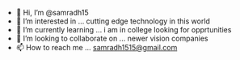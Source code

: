 - 👋 Hi, I’m @samradh15
- 👀 I’m interested in ... cutting edge technology in this world
- 🌱 I’m currently learning ... i am in college looking for opprtunities
- 💞️ I’m looking to collaborate on ... newer vision companies
- 📫 How to reach me ... samradh1515@gmail.com

<!---
samradh15/samradh15 is a ✨ special ✨ repository because its `README.md` (this file) appears on your GitHub profile.
You can click the Preview link to take a look at your changes.
--->
